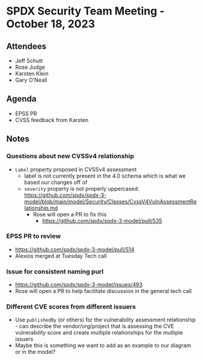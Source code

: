 # SPDX Security Team Meeting - October 18, 2023

## Attendees
* Jeff Schutt
* Rose Judge
* Karsten Klein
* Gary O'Neall

## Agenda
* EPSS PR
* CVSS feedback from Karsten

## Notes
### Questions about new CVSSv4 relationship
* `Label` property proposed in CVSSv4 assessment
  * label is not currently present in the 4.0 schema which is what we based our changes off of
  * `severity` property is not properly uppercased: https://github.com/spdx/spdx-3-model/blob/main/model/Security/Classes/CvssV4VulnAssessmentRelationship.md
    * Rose will open a PR to fix this
      * https://github.com/spdx/spdx-3-model/pull/535

### EPSS PR to review
* https://github.com/spdx/spdx-3-model/pull/514
* Alexios merged at Tuesday Tech call

### Issue for consistent naming purl
* https://github.com/spdx/spdx-3-model/issues/493
* Rose will open a PR to help facilitate discussion in the general tech call

### Different CVE scores from different issuers
* Use `publishedBy` (or others) for the vulnerability assessment relationship - can describe the vendor/org/project that is assessing the CVE vulnerability score and create multiple relationships for the multiple issuers
* Maybe this is something we want to add as an example to our diagram or in the model?
